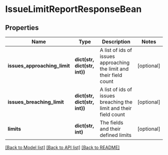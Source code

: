 # IssueLimitReportResponseBean

## Properties
Name | Type | Description | Notes
------------ | ------------- | ------------- | -------------
**issues_approaching_limit** | **dict(str, dict(str, int))** | A list of ids of issues approaching the limit and their field count | [optional] 
**issues_breaching_limit** | **dict(str, dict(str, int))** | A list of ids of issues breaching the limit and their field count | [optional] 
**limits** | **dict(str, int)** | The fields and their defined limits | [optional] 

[[Back to Model list]](../README.md#documentation-for-models) [[Back to API list]](../README.md#documentation-for-api-endpoints) [[Back to README]](../README.md)

